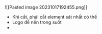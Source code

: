 ![[Pasted image 20231017192455.png]]
- Khi cắt, phải cắt element sát nhất có thể
- Logo để nền trong suốt
- 